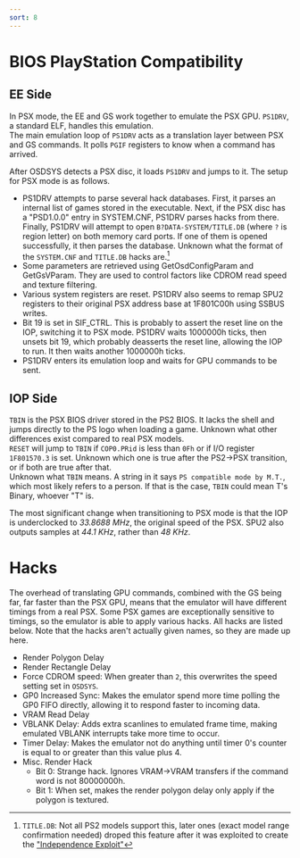 ```yaml
---
sort: 8
---
```


# BIOS PlayStation Compatibility

## EE Side
In PSX mode, the EE and GS work together to emulate the PSX GPU. `PS1DRV`, a standard ELF, handles this emulation.  
The main emulation loop of `PS1DRV` acts as a translation layer between PSX and GS commands. It polls `PGIF` registers to know when a command has arrived.

After OSDSYS detects a PSX disc, it loads `PS1DRV` and jumps to it. The setup for PSX mode is as follows.
- PS1DRV attempts to parse several hack databases. First, it parses an internal list of games stored in the executable. Next, if the PSX disc has a "PSD1.0.0" entry in SYSTEM.CNF, PS1DRV parses hacks from there. Finally, PS1DRV will attempt to open `B?DATA-SYSTEM/TITLE.DB` (where `?` is region letter) on both memory card ports. If one of them is opened successfully, it then parses the database. Unknown what the format of the `SYSTEM.CNF` and `TITLE.DB` hacks are.[^1]  
- Some parameters are retrieved using GetOsdConfigParam and GetGsVParam. They are used to control factors like CDROM read speed and texture filtering.
- Various system registers are reset. PS1DRV also seems to remap SPU2 registers to their original PSX address base at 1F801C00h using SSBUS writes.
- Bit 19 is set in SIF_CTRL. This is probably to assert the reset line on the IOP, switching it to PSX mode. PS1DRV waits 1000000h ticks, then unsets bit 19, which probably deasserts the reset line, allowing the IOP to run. It then waits another 1000000h ticks.
- PS1DRV enters its emulation loop and waits for GPU commands to be sent.

[^1]: `TITLE.DB`: Not all PS2 models support this, later ones (exact model range confirmation needed) droped this feature after it was exploited to create the ["Independence Exploit"](https://www.psdevwiki.com/ps2/PS2_Independence)

## IOP Side
`TBIN` is the PSX BIOS driver stored in the PS2 BIOS. It lacks the shell and jumps directly to the PS logo when loading a game. Unknown what other differences exist compared to real PSX models.  
`RESET` will jump to `TBIN` if `COP0.PRid` is less than `0Fh` or if I/O register `1F801570.3` is set. Unknown which one is true after the PS2->PSX transition, or if both are true after that.  
Unknown what `TBIN` means. A string in it says `PS compatible mode by M.T.`, which most likely refers to a person. If that is the case, `TBIN` could mean T's Binary, whoever "T" is.

The most significant change when transitioning to PSX mode is that the IOP is underclocked to _33.8688 MHz_, the original speed of the PSX. SPU2 also outputs samples at _44.1 KHz_, rather than _48 KHz_.

# Hacks
The overhead of translating GPU commands, combined with the GS being far, far faster than the PSX GPU, means that the emulator will have different timings from a real PSX. Some PSX games are exceptionally sensitive to timings, so the emulator is able to apply various hacks. All hacks are listed below. Note that the hacks aren't actually given names, so they are made up here.  
- Render Polygon Delay
- Render Rectangle Delay
- Force CDROM speed: When greater than `2`, this overwrites the speed setting set in `OSDSYS`.
- GP0 Increased Sync: Makes the emulator spend more time polling the GP0 FIFO directly, allowing it to respond faster to incoming data.
- VRAM Read Delay
- VBLANK Delay: Adds extra scanlines to emulated frame time, making emulated VBLANK interrupts take more time to occur.
- Timer Delay: Makes the emulator not do anything until timer 0's counter is equal to or greater than this value plus 4.
- Misc. Render Hack
  + Bit 0: Strange hack. Ignores VRAM->VRAM transfers if the command word is not 80000000h.
  + Bit 1: When set, makes the render polygon delay only apply if the polygon is textured.
